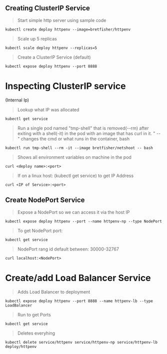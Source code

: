 ## Creating ClusterIP Service

> Start simple http server using sample code
```shell
kubectl create deploy httpenv --image=bretfisher/httpenv
```
> Scale up 5 replicas
```shell
kubectl scale deploy httpenv --replicas=5
```
> Create a ClusterIP Service (default)
```shell
kubectl expose deploy httpenv --port 8888
```


# Inspecting ClusterIP service
(Internal Ip)

> Lookup what IP was allocated 
```shell
kubectl get service
```
> Run a single pod named "tmp-shell" that is removed(--rm) after exiting with a shell(-it) in the pod with an image that has curl in it. " -- " changes the cmd or what runs in the container, bash
```shell
kubectl run tmp-shell --rm -it --image bretfisher/netshoot -- bash
```
> Shows all environment variables on machine in the pod
```shell
curl <deploy name>:<port>
```
> If on a linux host: (kubectl get service) to get IP Address
```shell
curl <IP of Service>:<port>
``` 


## Create NodePort Service 

> Expose a NodePort so we can access it via the host IP
```shell
kubectl expose deploy httpenv --port --name httpenv-np --type NodePort
```
> To get NodePort port:
```shell
kubectl get service
```
> NodePort rang id default between: 30000-32767
```shell
curl localhost:<NodePort>
```


# Create/add Load Balancer Service

> Adds Load Balancer to deployment
```shell
kubectl expose deploy httpenv --port 8888 --name httpenv-lb --type LoadBalancer
```
> Run to get Ports
```shell
kubectl get service
```
> Deletes everyhing
```shell
kubectl delete service/httpenv service/httpenv-np service/httpenv-lb deploy/httpenv
```